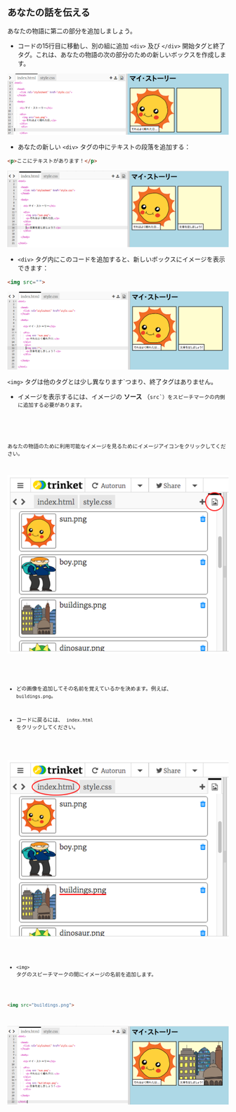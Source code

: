 ## あなたの話を伝える

あなたの物語に第二の部分を追加しましょう。

+ コードの15行目に移動し、別の組に追加 `<div>` 及び `</div>` 開始タグと終了タグ。これは、あなたの物語の次の部分のための新しいボックスを作成します。

![スクリーンショット](images/story-div.png)

+ あなたの新しい `<div>` タグの中にテキストの段落を追加する：

```html
<p>ここにテキストがあります！</p>
```

![スクリーンショット](images/story-paragraph.png)

+ `<div>` タグ内にこのコードを追加すると、新しいボックスにイメージを表示できます：

```html
<img src="">
```

![スクリーンショット](images/story-img-tag.png)

`<img>` タグは他のタグとは少し異なります`つまり、終了タグはありません。</p>

<ul>
<li>イメージを表示するには、イメージの <strong>ソース</strong> （<code>src`）をスピーチマークの内側に追加する必要があります。</li> </ul> 

あなたの物語のために利用可能なイメージを見るためにイメージアイコンをクリックしてください。

![スクリーンショット](images/story-see-images.png)

+ どの画像を追加してその名前を覚えているかを決めます。例えば、 `buildings.png`。

+ コードに戻るには、 `index.html` をクリックしてください。

![スクリーンショット](images/story-image-name.png)

+ `<img>` タグのスピーチマークの間にイメージの名前を追加します。

```html
<img src="buildings.png">
```

![スクリーンショット](images/story-image-name-add.png)
